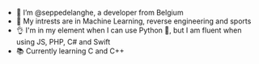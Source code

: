 - 👋 I’m @seppedelanghe, a developer from Belgium
- 👀 My intrests are in Machine Learning, reverse engineering and sports
- 👌 I'm in my element when I can use Python 🐍, but I am fluent when using JS, PHP, C# and Swift
- 📚 Currently learning C and C++
